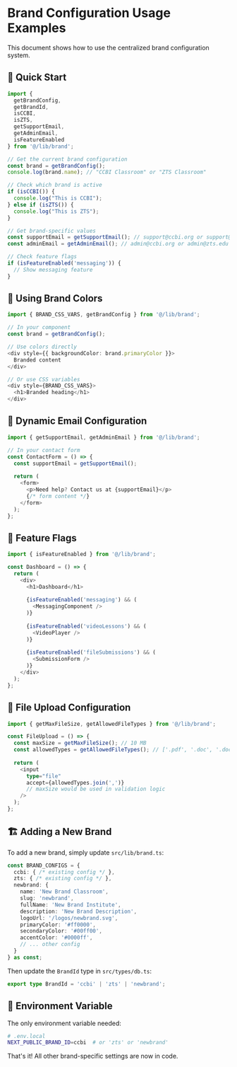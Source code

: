 # Brand Configuration Usage Examples

This document shows how to use the centralized brand configuration system.

## 🚀 **Quick Start**

```typescript
import { 
  getBrandConfig, 
  getBrandId, 
  isCCBI, 
  isZTS,
  getSupportEmail,
  getAdminEmail,
  isFeatureEnabled 
} from '@/lib/brand';

// Get the current brand configuration
const brand = getBrandConfig();
console.log(brand.name); // "CCBI Classroom" or "ZTS Classroom"

// Check which brand is active
if (isCCBI()) {
  console.log("This is CCBI");
} else if (isZTS()) {
  console.log("This is ZTS");
}

// Get brand-specific values
const supportEmail = getSupportEmail(); // support@ccbi.org or support@zts.edu
const adminEmail = getAdminEmail(); // admin@ccbi.org or admin@zts.edu

// Check feature flags
if (isFeatureEnabled('messaging')) {
  // Show messaging feature
}
```

## 🎨 **Using Brand Colors**

```typescript
import { BRAND_CSS_VARS, getBrandConfig } from '@/lib/brand';

// In your component
const brand = getBrandConfig();

// Use colors directly
<div style={{ backgroundColor: brand.primaryColor }}>
  Branded content
</div>

// Or use CSS variables
<div style={BRAND_CSS_VARS}>
  <h1>Branded heading</h1>
</div>
```

## 📧 **Dynamic Email Configuration**

```typescript
import { getSupportEmail, getAdminEmail } from '@/lib/brand';

// In your contact form
const ContactForm = () => {
  const supportEmail = getSupportEmail();
  
  return (
    <form>
      <p>Need help? Contact us at {supportEmail}</p>
      {/* form content */}
    </form>
  );
};
```

## 🔧 **Feature Flags**

```typescript
import { isFeatureEnabled } from '@/lib/brand';

const Dashboard = () => {
  return (
    <div>
      <h1>Dashboard</h1>
      
      {isFeatureEnabled('messaging') && (
        <MessagingComponent />
      )}
      
      {isFeatureEnabled('videoLessons') && (
        <VideoPlayer />
      )}
      
      {isFeatureEnabled('fileSubmissions') && (
        <SubmissionForm />
      )}
    </div>
  );
};
```

## 📁 **File Upload Configuration**

```typescript
import { getMaxFileSize, getAllowedFileTypes } from '@/lib/brand';

const FileUpload = () => {
  const maxSize = getMaxFileSize(); // 10 MB
  const allowedTypes = getAllowedFileTypes(); // ['.pdf', '.doc', '.docx', '.jpg', '.jpeg', '.png']
  
  return (
    <input 
      type="file" 
      accept={allowedTypes.join(',')}
      // maxSize would be used in validation logic
    />
  );
};
```

## 🏗️ **Adding a New Brand**

To add a new brand, simply update `src/lib/brand.ts`:

```typescript
const BRAND_CONFIGS = {
  ccbi: { /* existing config */ },
  zts: { /* existing config */ },
  newbrand: {
    name: 'New Brand Classroom',
    slug: 'newbrand',
    fullName: 'New Brand Institute',
    description: 'New Brand Description',
    logoUrl: '/logos/newbrand.svg',
    primaryColor: '#ff0000',
    secondaryColor: '#00ff00',
    accentColor: '#0000ff',
    // ... other config
  }
} as const;
```

Then update the `BrandId` type in `src/types/db.ts`:

```typescript
export type BrandId = 'ccbi' | 'zts' | 'newbrand';
```

## 🔄 **Environment Variable**

The only environment variable needed:

```bash
# .env.local
NEXT_PUBLIC_BRAND_ID=ccbi  # or 'zts' or 'newbrand'
```

That's it! All other brand-specific settings are now in code.
